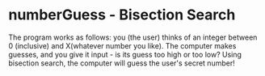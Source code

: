 # numberGuess - Bisection Search
The program works as follows: you (the user) thinks of an integer between 0 (inclusive) and X(whatever number you like). The computer makes guesses, and you give it input - is its guess too high or too low? Using bisection search, the computer will guess the user's secret number!
